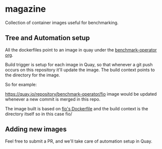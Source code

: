 # magazine
Collection of container images useful for benchmarking.

## Tree and Automation setup

All the dockerfiles point to an image in quay under the [benchmark-operator org](https://quay.io/organization/benchmark-operator?tab=repos).

Build trigger is setup for each image in Quay, so that whenever a git push occurs on this repository it'll update the image. 
The build context points to the directory for the image.

So for example: 

https://quay.io/repository/benchmark-operator/fio image would be updated whenever a new commit is merged in this repo.

The image built is based on [fio's Dockerfile](fio/Dockerfile) and the build context is the directory itself so in this case fio/ 


## Adding new images

Feel free to submit a PR, and we'll take care of automation setup in Quay. 
